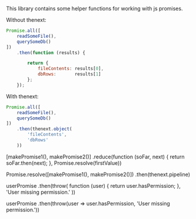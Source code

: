

This library contains some helper functions for working with js promises.

Without thenext:

```js
Promise.all([
	readSomeFile(),
	querySomeDb()
])
	.then(function (results) {

		return {
			fileContents: results[0],
			dbRows:       results[1]
		};
	});
```

With thenext:

```js
Promise.all([
	readSomeFile(),
	querySomeDb()
])
	.then(thenext.object(
		'fileContents',
		'dbRows'
	))
```









[makePromise1(), makePromise2()]
	.reduce(function (soFar, next) { return soFar.then(next); }, Promise.resolve(firstValue))


Promise.resolve([makePromise1(), makePromise2()])
	.then(thenext.pipeline)






userPromise
	.then(throw(
		function (user) {
			return user.hasPermission;
		},
		'User missing permission.'
	))

userPromise
	.then(throw(user => user.hasPermission, 'User missing permission.'))




